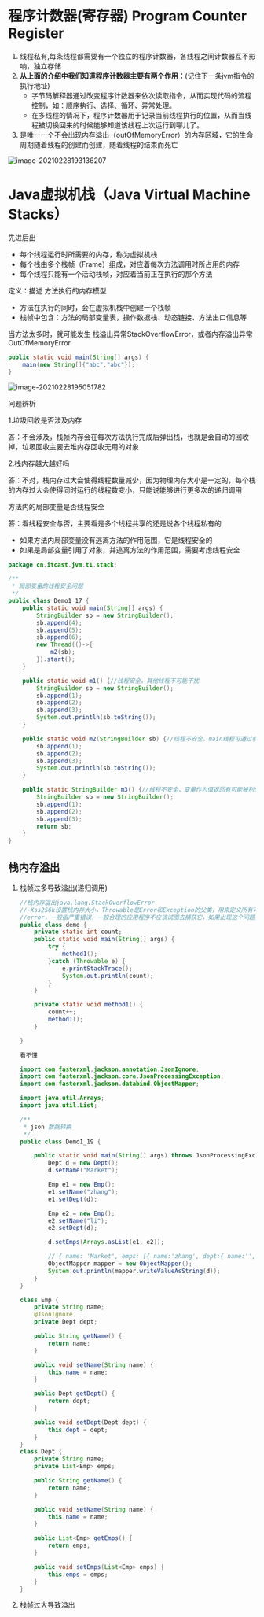 # 程序计数器(寄存器) Program Counter Register

1. 线程私有,每条线程都需要有一个独立的程序计数器，各线程之间计数器互不影响，独立存储
2. **从上面的介绍中我们知道程序计数器主要有两个作用：**(记住下一条jvm指令的执行地址)
   - 字节码解释器通过改变程序计数器来依次读取指令，从而实现代码的流程控制，如：顺序执行、选择、循环、异常处理。
   - 在多线程的情况下，程序计数器用于记录当前线程执行的位置，从而当线程被切换回来的时候能够知道该线程上次运行到哪儿了。
3. 是唯一一个不会出现内存溢出（outOfMemoryError）的内存区域，它的生命周期随着线程的创建而创建，随着线程的结束而死亡



![image-20210228193136207](程序计数器.assets/image-20210228193136207.png)

# Java虚拟机栈（Java Virtual Machine Stacks）

先进后出

- 每个线程运行时所需要的内存，称为虚拟机栈
- 每个栈由多个栈帧（Frame）组成，对应着每次方法调用时所占用的内存
- 每个线程只能有一个活动栈帧，对应着当前正在执行的那个方法

定义：描述 方法执行的内存模型

- 方法在执行的同时，会在虚拟机栈中创建一个栈帧
- 栈帧中包含：方法的局部变量表，操作数据栈、动态链接、方法出口信息等

当方法太多时，就可能发生 栈溢出异常StackOverflowError，或者内存溢出异常OutOfMemoryError

```java
public static void main(String[] args) {
    main(new String[]{"abc","abc"});
}
```





![image-20210228195051782](程序计数器.assets/image-20210228195051782.png)

问题辨析

1.垃圾回收是否涉及内存

答：不会涉及，栈帧内存会在每次方法执行完成后弹出栈，也就是会自动的回收掉，垃圾回收主要去堆内存回收无用的对象

2.栈内存越大越好吗

答：不对，栈内存过大会使得线程数量减少，因为物理内存大小是一定的，每个栈的内存过大会使得同时运行的线程数变小，只能说能够进行更多次的递归调用

方法内的局部变量是否线程安全

答：看线程安全与否，主要看是多个线程共享的还是说各个线程私有的

- 如果方法内局部变量没有逃离方法的作用范围，它是线程安全的
- 如果是局部变量引用了对象，并逃离方法的作用范围，需要考虑线程安全

```java
package cn.itcast.jvm.t1.stack;

/**
 * 局部变量的线程安全问题
 */
public class Demo1_17 {
    public static void main(String[] args) {
        StringBuilder sb = new StringBuilder();
        sb.append(4);
        sb.append(5);
        sb.append(6);
        new Thread(()->{
            m2(sb);
        }).start();
    }

    public static void m1() {//线程安全，其他线程不可能干扰
        StringBuilder sb = new StringBuilder();
        sb.append(1);
        sb.append(2);
        sb.append(3);
        System.out.println(sb.toString());
    }

    public static void m2(StringBuilder sb) {//线程不安全，main线程可通过参数传递修改线程
        sb.append(1);
        sb.append(2);
        sb.append(3);
        System.out.println(sb.toString());
    }

    public static StringBuilder m3() {//线程不安全，变量作为值返回有可能被别的线程修改
        StringBuilder sb = new StringBuilder();
        sb.append(1);
        sb.append(2);
        sb.append(3);
        return sb;
    }
}

```

##  栈内存溢出

1. 栈帧过多导致溢出(递归调用)

   ```java
   //栈内存溢出java.lang.StackOverflowError
   //-Xss256k设置栈内存大小，Throwable是Error和Exception的父类，用来定义所有可以作为异常被抛出来的类。
   //error，一般指严重错误，一般合理的应用程序不应该试图去捕获它，如果出现这个问题要么升级程序，要么需要升级架构，要么升   //级硬件。例如（堆内存溢出OutOfMemorError,栈内存溢出StackOverflow）
   public class demo {
       private static int count;
       public static void main(String[] args) {
           try {
               method1();
           }catch (Throwable e) {
               e.printStackTrace();
               System.out.println(count);
           }
       }
   
       private static void method1() {
           count++;
           method1();
       }
   
   }
   ```

   ```java
   看不懂
   
   import com.fasterxml.jackson.annotation.JsonIgnore;
   import com.fasterxml.jackson.core.JsonProcessingException;
   import com.fasterxml.jackson.databind.ObjectMapper;
   
   import java.util.Arrays;
   import java.util.List;
   
   /**
    * json 数据转换
    */
   public class Demo1_19 {
   
       public static void main(String[] args) throws JsonProcessingException {
           Dept d = new Dept();
           d.setName("Market");
   
           Emp e1 = new Emp();
           e1.setName("zhang");
           e1.setDept(d);
   
           Emp e2 = new Emp();
           e2.setName("li");
           e2.setDept(d);
   
           d.setEmps(Arrays.asList(e1, e2));
   
           // { name: 'Market', emps: [{ name:'zhang', dept:{ name:'', emps: [ {}]} },] }
           ObjectMapper mapper = new ObjectMapper();
           System.out.println(mapper.writeValueAsString(d));
       }
   }
   
   class Emp {
       private String name;
       @JsonIgnore
       private Dept dept;
   
       public String getName() {
           return name;
       }
   
       public void setName(String name) {
           this.name = name;
       }
   
       public Dept getDept() {
           return dept;
       }
   
       public void setDept(Dept dept) {
           this.dept = dept;
       }
   }
   class Dept {
       private String name;
       private List<Emp> emps;
   
       public String getName() {
           return name;
       }
   
       public void setName(String name) {
           this.name = name;
       }
   
       public List<Emp> getEmps() {
           return emps;
       }
   
       public void setEmps(List<Emp> emps) {
           this.emps = emps;
       }
   }
   
   ```

   

2. 栈帧过大导致溢出